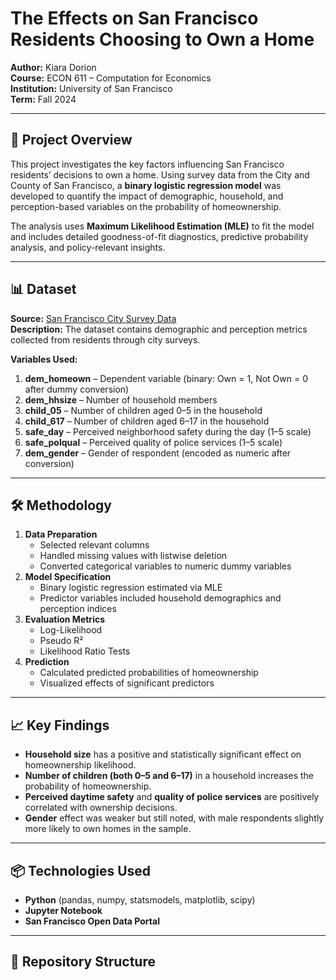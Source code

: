 # The Effects on San Francisco Residents Choosing to Own a Home

**Author:** Kiara Dorion  
**Course:** ECON 611 – Computation for Economics  
**Institution:** University of San Francisco  
**Term:** Fall 2024  

---

## 📌 Project Overview
This project investigates the key factors influencing San Francisco residents’ decisions to own a home. Using survey data from the City and County of San Francisco, a **binary logistic regression model** was developed to quantify the impact of demographic, household, and perception-based variables on the probability of homeownership.

The analysis uses **Maximum Likelihood Estimation (MLE)** to fit the model and includes detailed goodness-of-fit diagnostics, predictive probability analysis, and policy-relevant insights.

---

## 📊 Dataset
**Source:** [San Francisco City Survey Data](https://data.sfgov.org/City-Management-and-Ethics/San-Francisco-City-Survey-Data/nufj-bfbw/about_data)  
**Description:** The dataset contains demographic and perception metrics collected from residents through city surveys.  

**Variables Used:**
1. **dem_homeown** – Dependent variable (binary: Own = 1, Not Own = 0 after dummy conversion)  
2. **dem_hhsize** – Number of household members  
3. **child_05** – Number of children aged 0–5 in the household  
4. **child_617** – Number of children aged 6–17 in the household  
5. **safe_day** – Perceived neighborhood safety during the day (1–5 scale)  
6. **safe_polqual** – Perceived quality of police services (1–5 scale)  
7. **dem_gender** – Gender of respondent (encoded as numeric after conversion)  

---

## 🛠 Methodology
1. **Data Preparation**
   - Selected relevant columns
   - Handled missing values with listwise deletion
   - Converted categorical variables to numeric dummy variables
2. **Model Specification**
   - Binary logistic regression estimated via MLE
   - Predictor variables included household demographics and perception indices
3. **Evaluation Metrics**
   - Log-Likelihood
   - Pseudo R²
   - Likelihood Ratio Tests
4. **Prediction**
   - Calculated predicted probabilities of homeownership
   - Visualized effects of significant predictors

---

## 📈 Key Findings
- **Household size** has a positive and statistically significant effect on homeownership likelihood.
- **Number of children (both 0–5 and 6–17)** in a household increases the probability of homeownership.
- **Perceived daytime safety** and **quality of police services** are positively correlated with ownership decisions.
- **Gender** effect was weaker but still noted, with male respondents slightly more likely to own homes in the sample.

---

## 📦 Technologies Used
- **Python** (pandas, numpy, statsmodels, matplotlib, scipy)
- **Jupyter Notebook**
- **San Francisco Open Data Portal**

---

## 📂 Repository Structure

